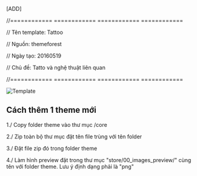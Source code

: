 
[ADD]

//============ ============  ============  ============ 

// Tên template: Tattoo

// Nguồn: themeforest

// Ngày tạo: 20160519

// Chủ đề: Tatto và nghệ thuật liên quan

//============ ============  ============  ============ 



![Template](https://lh3.googleusercontent.com/p1kfEDLvD7SqbT_zdarMbVOwLA5KLiRo0UFBpy0kV5IYYSHJws3J7XxVm4wmtrbeZ74zxe8uFXT_7lMb_cofdNiniCSsHJMvBKseCe66hKH5Hsjk_ismlB-yPiBELeepz4DiTUYZJIY3iUhR5HQWQyMxPdH0iOqngaLwIPf8wEpwWajUdYnBtAGEeX96jK-Oyt3gzrmJLPUcXTWMjJuiOjTjxFE6Gp-nJSIy4tYU4Ykh8HfQENW7L-bCkbpWIa9wxEGugTrKrs-JiSLZxLRMg9SpPygvS3Bv4rxLxGJDMEQSv8p9I1hKlObSbkVXVyy6C1s6bf9IS2_wyGUko9UuhlBWBYG1FAEfGgj6M7NwpTswYauHqeyYjN9pScF-GcO40nMYMF8liEfBEoCH-h6nHVAvzgcWXXaV1VjlG5W0jL_9S19J84ULL0LJo0YEOlESJuXMRNp0NR1mFN_0hy8wvp83Pdb1yIuXTjFrPP6phqRAjqWg4qcs78rLbQIWB-S0f1CWrmAAO8cetKG1NuCsiREsa3FZOJBQdkJiG28DbWNcSSewHBdp6bAa-lgy5leHqMZNRISS0D92Z7P8owEFsxLyVv3cKU_B=w1157-h981-no)

## Cách thêm 1 theme mới ##

1./ Copy folder theme vào thư mục /core

2./ Zip toàn bộ thư mục đặt tên file trùng với tên folder

3./ Đặt file zip đó trong folder theme

4./ Làm hình preview đặt trong thư mục "store/00_images_preview/" cùng tên với folder theme. Lưu ý định dạng phải là "png"

